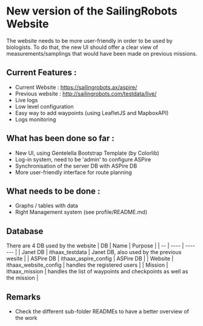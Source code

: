 # New version of the SailingRobots Website

The website needs to be more user-friendly in order to be used by biologists.
To do that, the new UI should offer a clear view of measurements/samplings that 
would have been made on previous missions.

## Current Features :
   -  Current Website : https://sailingrobots.ax/aspire/ 
   -  Previous website : http://sailingrobots.com/testdata/live/
   -  Live logs
   -  Low level configuration
   -  Easy way to add waypoints (using LeafletJS and MapboxAPI)
   -  Logs monitoring

## What has been done so far :
   -  New UI, using Gentelella Bootstrap Template (by Colorlib)
   -  Log-in system, need to be 'admin' to configure ASPire
   -  Synchronisation of the server DB with ASPire DB
   -  More user-friendly interface for route planning

## What needs to be done :
   -  Graphs / tables with data
   -  Right Management system (see profile/README.md)

## Database
There are 4 DB used by the website
| DB | Name | Purpose | 
| -- | ---- | ------- |
| Janet DB | ithaax_testdata | Janet DB, also used by the previous wesite |
| ASPire DB | ithaax_aspire_config | ASPire DB |
| Website | ithaax_website_config | handles the registered users |
| Mission | ithaax_mission | handles the list of waypoints and checkpoints as well as the mission |

## Remarks
   -  Check the different sub-folder READMEs to have a better overview of the work
   

